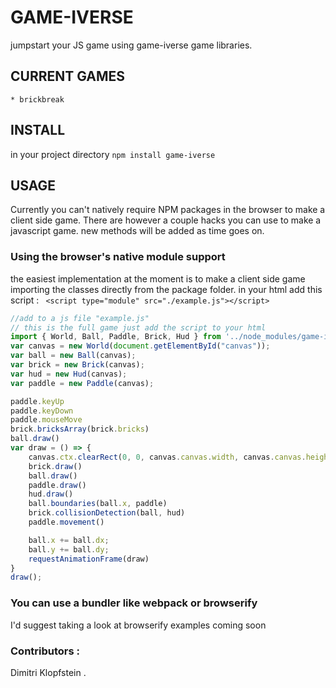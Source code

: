 # GAME-IVERSE
jumpstart your JS game using game-iverse game libraries.

## CURRENT GAMES 
    * brickbreak

## INSTALL
in your project directory 
`npm install game-iverse`

## USAGE
Currently you can't natively require NPM packages in the browser to make a client side game. There are however a couple hacks you can use to make a javascript game. new methods will be added as time goes on.


### Using the browser's native module support
the easiest implementation at the moment is to make a client side game importing the classes directly from the package folder.
in your html add this script : ` <script type="module" src="./example.js"></script>`
```javascript
//add to a js file "example.js"
// this is the full game just add the script to your html
import { World, Ball, Paddle, Brick, Hud } from '../node_modules/game-iverse/brickbreak/brickbreakclasses.js'
var canvas = new World(document.getElementById("canvas"));
var ball = new Ball(canvas);
var brick = new Brick(canvas);
var hud = new Hud(canvas);
var paddle = new Paddle(canvas);

paddle.keyUp
paddle.keyDown
paddle.mouseMove
brick.bricksArray(brick.bricks)
ball.draw()
var draw = () => {
    canvas.ctx.clearRect(0, 0, canvas.canvas.width, canvas.canvas.height);
    brick.draw()
    ball.draw()
    paddle.draw()
    hud.draw()
    ball.boundaries(ball.x, paddle)
    brick.collisionDetection(ball, hud)
    paddle.movement()

    ball.x += ball.dx;
    ball.y += ball.dy;
    requestAnimationFrame(draw)
}
draw();

```

### You can use a bundler like webpack or browserify
I'd suggest taking a look at browserify
examples coming soon

### Contributors :
Dimitri Klopfstein . 